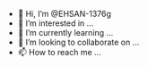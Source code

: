 - 👋 Hi, I’m @EHSAN-1376g
- 👀 I’m interested in ...
- 🌱 I’m currently learning ...
- 💞️ I’m looking to collaborate on ...
- 📫 How to reach me ...

<!---
EHSAN-1376g/EHSAN-1376g is a ✨ special ✨ repository because its `README.md` (this file) appears on your GitHub profile.
You can click the Preview link to take a look at your changes.
--->
